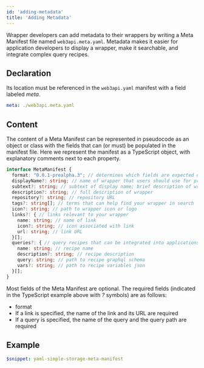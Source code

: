 ```yaml
---
id: 'adding-metadata'
title: 'Adding Metadata'
---
```


Wrapper developers can add metadata to their wrappers by writing a Meta Manifest file named `web3api.meta.yaml`.
Metadata makes it easier for application developers to display a wrapper, make it searchable, and integrate complex
query recipes.

## Declaration

Its location must be referenced in the `web3api.yaml` manifest with a field labeled *meta*.

```yaml title="Declaration of Meta Manifest location in web3api.yaml"
meta: ./web3api.meta.yaml
```

## Content

The content of a Meta Manifest can be represented in pseudocode as an object or class with the fields that can 
(or must) be populated in the manifest file. Here we represent the manifest as a TypeScript object, with explanatory 
comments next to each property.

```typescript title="Meta Manifest represented as TypeScript object"
interface MetaManifest {
  format: "0.0.1-prealpha.3"; // determines which fields are expected or required.
  displayName?: string; // name of wrapper that users should use for presentation
  subtext?: string; // subtext of display name; brief description of wrapper
  description?: string; // full description of wrapper
  repository?: string; // repository URL
  tags?: string[]; // terms that can help find your wrapper in search
  icon?: string; // path to wrapper icon or logo
  links?: { // links relevant to your wrapper
    name: string; // name of link
    icon?: string; // icon associated with link
    url: string; // link URL
  }[];
  queries?: { // query recipes that can be integrated into applications
    name: string; // recipe name
    description?: string; // recipe description
    query: string; // path to recipe graphql schema
    vars?: string; // path to recipe variables json
  }[];
}
```

Most fields of the Meta Manifest are optional. 
The required fields (indicated in the TypeScript example above with *?* symbols) are as follows:
* format
* If a link is specified, the name of the link and its URL are required
* If a query is specified, the name of the query and the query path are required

## Example

```yaml title="Fully configured Meta Manifest"
$snippet: yaml-simple-storage-meta-manifest
```